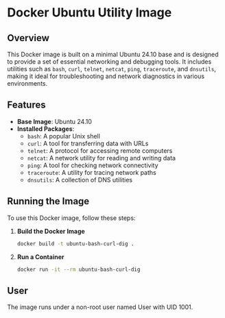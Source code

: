 # Docker Ubuntu Utility Image

## Overview

This Docker image is built on a minimal Ubuntu 24.10 base and is designed to provide a set of essential networking and debugging tools. It includes utilities such as `bash`, `curl`, `telnet`, `netcat`, `ping`, `traceroute`, and `dnsutils`, making it ideal for troubleshooting and network diagnostics in various environments.

## Features

- **Base Image**: Ubuntu 24.10
- **Installed Packages**:
  - `bash`: A popular Unix shell
  - `curl`: A tool for transferring data with URLs
  - `telnet`: A protocol for accessing remote computers
  - `netcat`: A network utility for reading and writing data
  - `ping`: A tool for checking network connectivity
  - `traceroute`: A utility for tracing network paths
  - `dnsutils`: A collection of DNS utilities

## Running the Image

To use this Docker image, follow these steps:

1. **Build the Docker Image**

   ```sh
   docker build -t ubuntu-bash-curl-dig .

2. **Run a Container**

   ```sh
   docker run -it --rm ubuntu-bash-curl-dig 

## User
The image runs under a non-root user named User with UID 1001.
